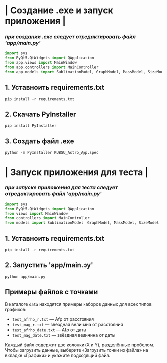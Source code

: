 # **| Создание .exe и запуск приложения |**

### *при создании .exe следует отредактировать файл 'app/main.py'*
```app/main.py
import sys
from PyQt5.QtWidgets import QApplication
from app.views import MainWindow
from app.controllers import MainController
from app.models import SublimationModel, GraphModel, MassModel, SizeModel
```

## 1. Уставноить requirements.txt
```
pip install -r requirements.txt
```

## 2. Скачать PyInstaller
```
pip install PyInstaller
```

## 3. Создать файл .exe
```
python -m PyInstaller KUBSU_Astro_App.spec
```

# **| Запуск приложения для теста |**

### *при запуске приложения для теста следует отредактировать файл 'app/main.py'*
```app/main.py
import sys
from PyQt5.QtWidgets import QApplication
from views import MainWindow
from controllers import MainController
from models import SublimationModel, GraphModel, MassModel, SizeModel
```

## 1. Уставноить requirements.txt
```
pip install -r requirements.txt
```

## 2. Запустить 'app/main.py'
```
python app/main.py
```
## Примеры файлов с точками
В каталоге `data` находятся примеры наборов данных для всех типов графиков:

- `test_afrho_r.txt` — Afρ от расстояния
- `test_mag_r.txt` — звёздная величина от расстояния
- `test_afrho_date.txt` — Afρ от даты
- `test_mag_date.txt` — звёздная величина от даты

Каждый файл содержит две колонки (X и Y), разделённые пробелом. Чтобы загрузить данные, выберите «Загрузить точки из файла» на вкладке «Графики» и укажите подходящий файл.

